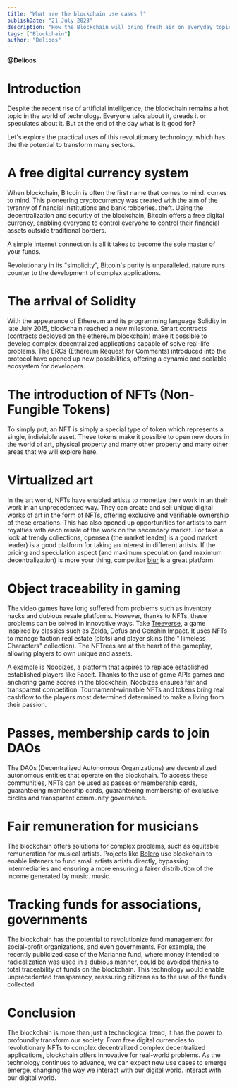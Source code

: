 ```yaml
---
title: "What are the blockchain use cases ?"
publishDate: "21 July 2023"
description: "How the Blockchain will bring fresh air on everyday topics ?"
tags: ["Blockchain"]
author: "Delioos"
---
```

__@Delioos__
# Introduction

Despite the recent rise of artificial intelligence, the blockchain remains a hot topic in the world of technology.
Everyone talks about it, dreads it or speculates about it. But at the end of the day
what is it good for?

Let's explore the practical uses of this revolutionary technology, which has the
the potential to transform many sectors.

# A free digital currency system

When
blockchain, Bitcoin is often the first name that comes to mind.
comes to mind. This pioneering cryptocurrency was created with the aim of
the tyranny of financial institutions and bank robberies.
theft. Using the decentralization and security of the
blockchain, Bitcoin offers a free digital currency, enabling everyone to control
everyone to control their financial assets outside traditional
borders.

A simple Internet connection is all it takes to become the sole master of your funds.

Revolutionary
in its "simplicity", Bitcoin's purity is unparalleled.
nature runs counter to the development of complex applications.

# The arrival of Solidity

With
the appearance of Ethereum and its programming language Solidity in late
July 2015, blockchain reached a new milestone. Smart
contracts (contracts deployed on the ethereum blockchain) make it possible to
develop complex decentralized applications capable of
solve real-life problems. The ERCs (Ethereum Request for Comments)
introduced into the protocol have opened up new possibilities,
offering a dynamic and scalable ecosystem for developers.

# The introduction of NFTs (Non-Fungible Tokens)

To
simply put, an NFT is simply a special type of token which
represents a single, indivisible asset. These tokens make it possible to
open new doors in the world of art, physical property and many other
property and many other areas that we will explore here.

# Virtualized art

In
the art world, NFTs have enabled artists to monetize their work in an
their work in an unprecedented way. They can create and sell
unique digital works of art in the form of NFTs, offering
exclusive and verifiable ownership of these creations.
This has also opened up opportunities for artists to earn
royalties with each resale of the work on the secondary market. For
take a look at trendy collections, opensea (the market leader) is a good
market leader) is a good platform for taking an interest in different
artists. If the pricing and speculation aspect (and maximum
speculation (and maximum decentralization) is more your thing, competitor [blur](http://blur.io/) is a great platform.

# Object traceability in gaming

The
video games have long suffered from problems such as inventory hacks
and dubious resale platforms. However, thanks to
NFTs, these problems can be solved in innovative ways.
Take [Treeverse](https://www.treeverse.net/),
a game inspired by classics such as Zelda, Dofus and Genshin
Impact. It uses NFTs to manage faction real estate (plots)
and player skins (the "Timeless Characters" collection). The
NFTrees are at the heart of the gameplay, allowing players to own unique and
assets.

A
example is Noobizes, a platform that aspires to replace established
established players like Faceit. Thanks to the use of game APIs
games and anchoring game scores in the blockchain, Noobizes
ensures fair and transparent competition. Tournament-winnable NFTs
and tokens bring real cashflow to the players most determined
determined to make a living from their passion.

# Passes, membership cards to join DAOs

The
DAOs (Decentralized Autonomous Organizations) are decentralized
autonomous entities that operate on the blockchain. To
access these communities, NFTs can be used as passes or membership cards, guaranteeing
membership cards, guaranteeing membership of exclusive circles and
transparent community governance.

# Fair remuneration for musicians

The
blockchain offers solutions for complex problems, such as
equitable remuneration for musical artists. Projects like [Bolero](http://www.boleromusic.com/)
use blockchain to enable listeners to fund small artists
artists directly, bypassing intermediaries and ensuring a more
ensuring a fairer distribution of the income generated by music.
music.

# Tracking funds for associations, governments

The
blockchain has the potential to revolutionize fund management for
social-profit organizations, and even governments. For example,
the recently publicized case of the Marianne fund, where money intended to
radicalization was used in a dubious manner,
could be avoided thanks to total traceability of funds on the
blockchain. This technology would enable unprecedented
transparency, reassuring citizens as to the use of the funds
collected.

# Conclusion

The
blockchain is more than just a technological trend,
it has the power to profoundly transform our society. From
free digital currencies to revolutionary NFTs to complex decentralized
complex decentralized applications, blockchain offers innovative
for real-world problems. As the technology
continues to advance, we can expect new use cases to emerge
emerge, changing the way we interact with our digital world.
interact with our digital world.
